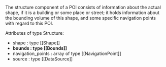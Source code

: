 The structure component of a POI consists of information about the actual shape, if it is a building or some place or street; it holds information about the bounding volume of this shape, and some specific navigation points with regard to this POI.

Attributes of type Structure:
* shape : type [[Shape]]
* **bounds : type [[Bounds]]**
* navigation_points : array of type [[NavigationPoint]]
* source : type [[DataSource]]
